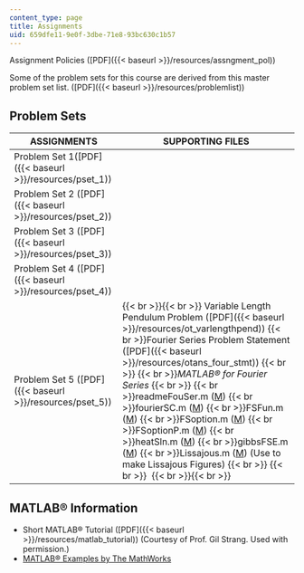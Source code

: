 ```yaml
---
content_type: page
title: Assignments
uid: 659dfe11-9e0f-3dbe-71e8-93bc630c1b57
---
```


Assignment Policies ([PDF]({{< baseurl >}}/resources/assngment_pol))

Some of the problem sets for this course are derived from this master problem set list. ([PDF]({{< baseurl >}}/resources/problemlist))

Problem Sets
------------

| ASSIGNMENTS | SUPPORTING FILES |
| --- | --- |
| Problem Set 1([PDF]({{< baseurl >}}/resources/pset_1)) | &nbsp; |
| Problem Set 2 ([PDF]({{< baseurl >}}/resources/pset_2)) | &nbsp; |
| Problem Set 3 ([PDF]({{< baseurl >}}/resources/pset_3)) | &nbsp; |
| Problem Set 4 ([PDF]({{< baseurl >}}/resources/pset_4)) | &nbsp; |
| Problem Set 5 ([PDF]({{< baseurl >}}/resources/pset_5)) |  {{< br >}}{{< br >}} Variable Length Pendulum Problem ([PDF]({{< baseurl >}}/resources/ot_varlengthpend))  {{< br >}}Fourier Series Problem Statement ([PDF]({{< baseurl >}}/resources/otans_four_stmt))  {{< br >}}  {{< br >}}_MATLAB® for Fourier Series_  {{< br >}}  {{< br >}}readmeFouSer.m ([M](/courses/mathematics/18-385j-nonlinear-dynamics-and-chaos-fall-2004/assignments/readmeFouSer.m))  {{< br >}}fourierSC.m ([M](/courses/mathematics/18-385j-nonlinear-dynamics-and-chaos-fall-2004/assignments/fourierSC.m))  {{< br >}}FSFun.m ([M](/courses/mathematics/18-385j-nonlinear-dynamics-and-chaos-fall-2004/assignments/FSFun.m))  {{< br >}}FSoption.m ([M](/courses/mathematics/18-385j-nonlinear-dynamics-and-chaos-fall-2004/assignments/FSoption.m))  {{< br >}}FSoptionP.m ([M](/courses/mathematics/18-385j-nonlinear-dynamics-and-chaos-fall-2004/assignments/FSoptionP.m))  {{< br >}}heatSln.m ([M](/courses/mathematics/18-385j-nonlinear-dynamics-and-chaos-fall-2004/assignments/heatSln.m))  {{< br >}}gibbsFSE.m ([M](/courses/mathematics/18-385j-nonlinear-dynamics-and-chaos-fall-2004/assignments/gibbsFSE.m))  {{< br >}}Lissajous.m ([M](/courses/mathematics/18-385j-nonlinear-dynamics-and-chaos-fall-2004/assignments/Lissajousm.m)) (Use to make Lissajous Figures)  {{< br >}}  {{< br >}}  {{< br >}}{{< br >}}  

MATLAB® Information
-------------------

*   Short MATLAB® Tutorial ([PDF]({{< baseurl >}}/resources/matlab_tutorial)) (Courtesy of Prof. Gil Strang. Used with permission.)
*   [MATLAB® Examples by The MathWorks](https://www.mathworks.com/help/examples.html)